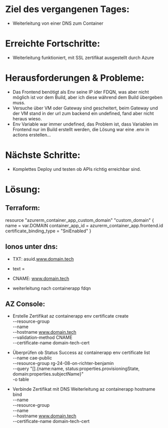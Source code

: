 # Ziel des vergangenen Tages:
- Weiterleitung von einer DNS zum Container

# Erreichte Fortschritte:
- Weiterleitung funktioniert, mit SSL zertifikat ausgestellt durch Azure

# Herausforderungen & Probleme:
- Das Frontend benötigt als Env seine IP ider FDQN, was aber nicht möglich ist vor dem Build, aber ich diese während dem Build übergeben muss.
- Versuche über VM oder Gateway sind gescheitert, beim Gateway und der VM stand in der url zum backend ein undefined, fand aber nicht heraus wieso.
- Env Variable war immer undefined, das Problem ist, dass Variablen im Frontend nur im Build erstellt werden, die Lösung war eine .env in actions erstellen...

# Nächste Schritte:
- Komplettes Deploy und testen ob APIs richtig erreichbar sind.

# Lösung:

## Terraform:
resource "azurerm_container_app_custom_domain" "custom_domain" {
  name                     = var.DOMAIN
  container_app_id         = azurerm_container_app.frontend.id
  certificate_binding_type = "SniEnabled"
}

## Ionos unter dns:
- TXT: asuid.www.domain.tech 
- text = <Lange ID von Azure>

- CNAME: www.domain.tech
- weiterleitung nach containerapp fdqn

## AZ Console:
- Erstelle Zertifikat
az containerapp env certificate create \
  --resource-group <RG> \
  --name <container app environment name> \
  --hostname www.domain.tech \
  --validation-method CNAME \
  --certificate-name domain-tech-cert

- Überprüfen ob Status Success
az containerapp env certificate list \
  --name cae-public \
  --resource-group rg-24-08-on-richter-benjamin \
  --query "[].{name:name, status:properties.provisioningState, domain:properties.subjectName}" \
  -o table

- Verbinde Zertifikat mit DNS Weiterleitung
az containerapp hostname bind \
  --name <Container Name dessen FDQN genutzt wird> \
  --resource-group <RG> \
  --name <container app environment name> \
  --hostname www.domain.tech \
  --certificate-name domain-tech-cert

